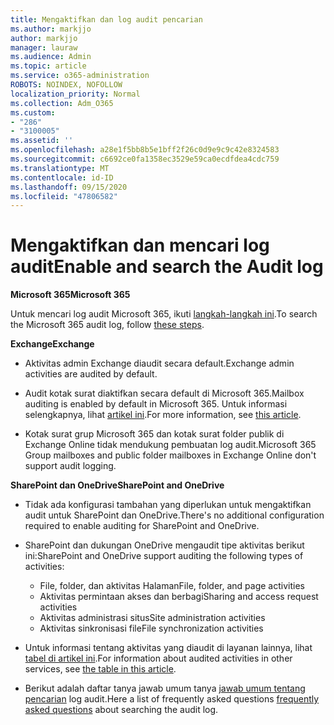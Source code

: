 ```yaml
---
title: Mengaktifkan dan log audit pencarian
ms.author: markjjo
author: markjjo
manager: lauraw
ms.audience: Admin
ms.topic: article
ms.service: o365-administration
ROBOTS: NOINDEX, NOFOLLOW
localization_priority: Normal
ms.collection: Adm_O365
ms.custom:
- "286"
- "3100005"
ms.assetid: ''
ms.openlocfilehash: a28e1f5bb8b5e1bff2f26c0d9e9c9c42e8324583
ms.sourcegitcommit: c6692ce0fa1358ec3529e59ca0ecdfdea4cdc759
ms.translationtype: MT
ms.contentlocale: id-ID
ms.lasthandoff: 09/15/2020
ms.locfileid: "47806582"
---
```

# <a name="enable-and-search-the-audit-log"></a><span data-ttu-id="d9bd5-102">Mengaktifkan dan mencari log audit</span><span class="sxs-lookup"><span data-stu-id="d9bd5-102">Enable and search the Audit log</span></span>

<span data-ttu-id="d9bd5-103">**Microsoft 365**</span><span class="sxs-lookup"><span data-stu-id="d9bd5-103">**Microsoft 365**</span></span>

<span data-ttu-id="d9bd5-104">Untuk mencari log audit Microsoft 365, ikuti [langkah-langkah ini](https://docs.microsoft.com/microsoft-365/compliance/search-the-audit-log-in-security-and-compliance#search-the-audit-log).</span><span class="sxs-lookup"><span data-stu-id="d9bd5-104">To search the Microsoft 365 audit log, follow [these steps](https://docs.microsoft.com/microsoft-365/compliance/search-the-audit-log-in-security-and-compliance#search-the-audit-log).</span></span>

<span data-ttu-id="d9bd5-105">**Exchange**</span><span class="sxs-lookup"><span data-stu-id="d9bd5-105">**Exchange**</span></span>

- <span data-ttu-id="d9bd5-106">Aktivitas admin Exchange diaudit secara default.</span><span class="sxs-lookup"><span data-stu-id="d9bd5-106">Exchange admin activities are audited by default.</span></span>

- <span data-ttu-id="d9bd5-107">Audit kotak surat diaktifkan secara default di Microsoft 365.</span><span class="sxs-lookup"><span data-stu-id="d9bd5-107">Mailbox auditing is enabled by default in Microsoft 365.</span></span> <span data-ttu-id="d9bd5-108">Untuk informasi selengkapnya, lihat  [artikel ini](https://docs.microsoft.com/microsoft-365/compliance/enable-mailbox-auditing).</span><span class="sxs-lookup"><span data-stu-id="d9bd5-108">For more information, see  [this article](https://docs.microsoft.com/microsoft-365/compliance/enable-mailbox-auditing).</span></span>

- <span data-ttu-id="d9bd5-109">Kotak surat grup Microsoft 365 dan kotak surat folder publik di Exchange Online tidak mendukung pembuatan log audit.</span><span class="sxs-lookup"><span data-stu-id="d9bd5-109">Microsoft 365 Group mailboxes and public folder mailboxes in Exchange Online don't support audit logging.</span></span>

<span data-ttu-id="d9bd5-110">**SharePoint dan OneDrive**</span><span class="sxs-lookup"><span data-stu-id="d9bd5-110">**SharePoint and OneDrive**</span></span>

- <span data-ttu-id="d9bd5-111">Tidak ada konfigurasi tambahan yang diperlukan untuk mengaktifkan audit untuk SharePoint dan OneDrive.</span><span class="sxs-lookup"><span data-stu-id="d9bd5-111">There's no additional configuration required to enable auditing for SharePoint and OneDrive.</span></span>

- <span data-ttu-id="d9bd5-112">SharePoint dan dukungan OneDrive mengaudit tipe aktivitas berikut ini:</span><span class="sxs-lookup"><span data-stu-id="d9bd5-112">SharePoint and OneDrive support auditing the following types of activities:</span></span>

    - <span data-ttu-id="d9bd5-113">File, folder, dan aktivitas Halaman</span><span class="sxs-lookup"><span data-stu-id="d9bd5-113">File, folder, and page activities</span></span>
    - <span data-ttu-id="d9bd5-114">Aktivitas permintaan akses dan berbagi</span><span class="sxs-lookup"><span data-stu-id="d9bd5-114">Sharing and access request activities</span></span>
    - <span data-ttu-id="d9bd5-115">Aktivitas administrasi situs</span><span class="sxs-lookup"><span data-stu-id="d9bd5-115">Site administration activities</span></span>
    - <span data-ttu-id="d9bd5-116">Aktivitas sinkronisasi file</span><span class="sxs-lookup"><span data-stu-id="d9bd5-116">File synchronization activities</span></span>

- <span data-ttu-id="d9bd5-117">Untuk informasi tentang aktivitas yang diaudit di layanan lainnya, lihat  [tabel di artikel ini](https://docs.microsoft.com/microsoft-365/compliance/search-the-audit-log-in-security-and-compliance#audited-activities).</span><span class="sxs-lookup"><span data-stu-id="d9bd5-117">For information about audited activities in other services, see  [the table in this article](https://docs.microsoft.com/microsoft-365/compliance/search-the-audit-log-in-security-and-compliance#audited-activities).</span></span>

- <span data-ttu-id="d9bd5-118">Berikut adalah daftar tanya jawab umum tanya [jawab umum tentang pencarian](https://docs.microsoft.com/microsoft-365/compliance/search-the-audit-log-in-security-and-compliance#frequently-asked-questions) log audit.</span><span class="sxs-lookup"><span data-stu-id="d9bd5-118">Here a list of frequently asked questions [frequently asked questions](https://docs.microsoft.com/microsoft-365/compliance/search-the-audit-log-in-security-and-compliance#frequently-asked-questions) about searching the audit log.</span></span>